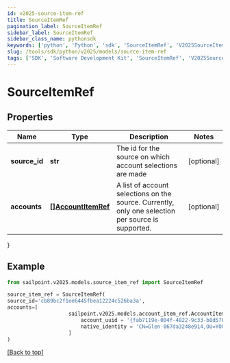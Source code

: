 ```yaml
---
id: v2025-source-item-ref
title: SourceItemRef
pagination_label: SourceItemRef
sidebar_label: SourceItemRef
sidebar_class_name: pythonsdk
keywords: ['python', 'Python', 'sdk', 'SourceItemRef', 'V2025SourceItemRef'] 
slug: /tools/sdk/python/v2025/models/source-item-ref
tags: ['SDK', 'Software Development Kit', 'SourceItemRef', 'V2025SourceItemRef']
---
```


# SourceItemRef


## Properties

Name | Type | Description | Notes
------------ | ------------- | ------------- | -------------
**source_id** | **str** | The id for the source on which account selections are made | [optional] 
**accounts** | [**[]AccountItemRef**](account-item-ref) | A list of account selections on the source. Currently, only one selection per source is supported. | [optional] 
}

## Example

```python
from sailpoint.v2025.models.source_item_ref import SourceItemRef

source_item_ref = SourceItemRef(
source_id='cb89bc2f1ee6445fbea12224c526ba3a',
accounts=[
                    sailpoint.v2025.models.account_item_ref.AccountItemRef(
                        account_uuid = '{fab7119e-004f-4822-9c33-b8d570d6c6a6}', 
                        native_identity = 'CN=Glen 067da3248e914,OU=YOUROU,OU=org-data-service,DC=YOURDC,DC=local', )
                    ]
)

```
[[Back to top]](#) 

